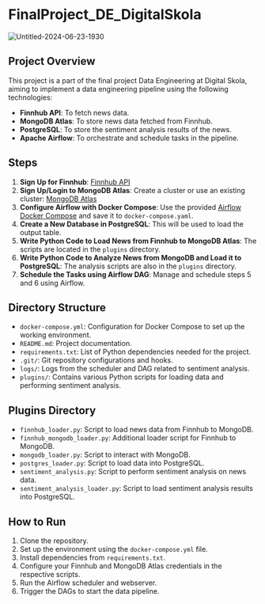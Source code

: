 # FinalProject_DE_DigitalSkola

![Untitled-2024-06-23-1930](https://github.com/andrewsuadnya/FinalProject_DE_DigitalSkola/assets/90898706/0dfb04d3-f428-4dfe-bf5b-6bf8bf9cdc8d)

## Project Overview

This project is a part of the final project Data Engineering at Digital Skola, aiming to implement a data engineering pipeline using the following technologies:
- **Finnhub API**: To fetch news data.
- **MongoDB Atlas**: To store news data fetched from Finnhub.
- **PostgreSQL**: To store the sentiment analysis results of the news.
- **Apache Airflow**: To orchestrate and schedule tasks in the pipeline.

## Steps

1. **Sign Up for Finnhub**: [Finnhub API](https://finnhub.io/docs/api/symbol-search)
2. **Sign Up/Login to MongoDB Atlas**: Create a cluster or use an existing cluster: [MongoDB Atlas](https://cloud.mongodb.com)
3. **Configure Airflow with Docker Compose**: Use the provided [Airflow Docker Compose](https://shrib.com/#Phillip3yM6o5k) and save it to `docker-compose.yaml`.
4. **Create a New Database in PostgreSQL**: This will be used to load the output table.
5. **Write Python Code to Load News from Finnhub to MongoDB Atlas**: The scripts are located in the `plugins` directory.
6. **Write Python Code to Analyze News from MongoDB and Load it to PostgreSQL**: The analysis scripts are also in the `plugins` directory.
7. **Schedule the Tasks using Airflow DAG**: Manage and schedule steps 5 and 6 using Airflow.

## Directory Structure

- `docker-compose.yml`: Configuration for Docker Compose to set up the working environment.
- `README.md`: Project documentation.
- `requirements.txt`: List of Python dependencies needed for the project.
- `.git/`: Git repository configurations and hooks.
- `logs/`: Logs from the scheduler and DAG related to sentiment analysis.
- `plugins/`: Contains various Python scripts for loading data and performing sentiment analysis.

## Plugins Directory

- `finnhub_loader.py`: Script to load news data from Finnhub to MongoDB.
- `finnhub_mongodb_loader.py`: Additional loader script for Finnhub to MongoDB.
- `mongodb_loader.py`: Script to interact with MongoDB.
- `postgres_loader.py`: Script to load data into PostgreSQL.
- `sentiment_analysis.py`: Script to perform sentiment analysis on news data.
- `sentiment_analysis_loader.py`: Script to load sentiment analysis results into PostgreSQL.

## How to Run

1. Clone the repository.
2. Set up the environment using the `docker-compose.yml` file.
3. Install dependencies from `requirements.txt`.
4. Configure your Finnhub and MongoDB Atlas credentials in the respective scripts.
5. Run the Airflow scheduler and webserver.
6. Trigger the DAGs to start the data pipeline.

